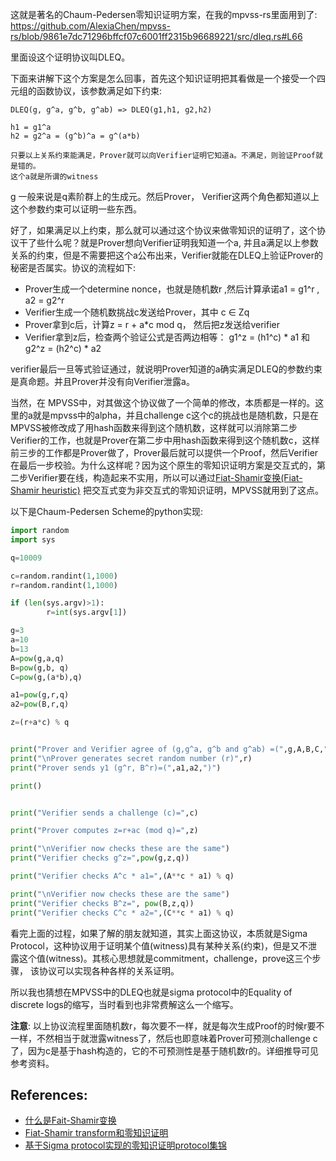 这就是著名的Chaum-Pedersen零知识证明方案，在我的mpvss-rs里面用到了: 
https://github.com/AlexiaChen/mpvss-rs/blob/9861e7dc71296bffcf07c6001ff2315b96689221/src/dleq.rs#L66

里面设这个证明协议叫DLEQ。

下面来讲解下这个方案是怎么回事，首先这个知识证明把其看做是一个接受一个四元组的函数协议，该参数满足如下约束:

```
DLEQ(g, g^a, g^b, g^ab) => DLEQ(g1,h1, g2,h2) 

h1 = g1^a
h2 = g2^a = (g^b)^a = g^(a*b)

只要以上关系约束能满足，Prover就可以向Verifier证明它知道a。不满足，则验证Proof就是错的。
这个a就是所谓的witness
```

g 一般来说是q素阶群上的生成元。然后Prover， Verifier这两个角色都知道以上这个参数约束可以证明一些东西。

好了，如果满足以上约束，那么就可以通过这个协议来做零知识的证明了，这个协议干了些什么呢？就是Prover想向Verifier证明我知道一个a, 并且a满足以上参数关系的约束，但是不需要把这个a公布出来，Verifier就能在DLEQ上验证Prover的秘密是否属实。协议的流程如下:

- Prover生成一个determine nonce，也就是随机数r ,然后计算承诺a1 = g1^r , a2 = g2^r
- Verifier生成一个随机数挑战c发送给Prover，其中 c ∈ Zq
- Prover拿到c后，计算z = r + a*c mod q， 然后把z发送给verifier
- Verifier拿到z后，检查两个验证公式是否两边相等： g1^z = (h1^c) * a1 和 g2^z = (h2^c) * a2

verifier最后一旦等式验证通过，就说明Prover知道的a确实满足DLEQ的参数约束是真命题。并且Prover并没有向Verifier泄露a。

当然，在 MPVSS中，对其做这个协议做了一个简单的修改，本质都是一样的。这里的a就是mpvss中的alpha，并且challenge c这个c的挑战也是随机数，只是在MPVSS被修改成了用hash函数来得到这个随机数，这样就可以消除第二步Verifier的工作，也就是Prover在第二步中用hash函数来得到这个随机数c，这样前三步的工作都是Prover做了，Prover最后就可以提供一个Proof，然后Verifier在最后一步校验。为什么这样呢？因为这个原生的零知识证明方案是交互式的，第二步Verifier要在线，构造起来不实用，所以可以通过[Fiat-Shamir变换(Fiat-Shamir heuristic)](https://blog.csdn.net/qq_26360165/article/details/92844431) 把交互式变为非交互式的零知识证明，MPVSS就用到了这点。

以下是Chaum-Pedersen Scheme的python实现:

```python
import random
import sys

q=10009

c=random.randint(1,1000)
r=random.randint(1,1000)

if (len(sys.argv)>1):
        r=int(sys.argv[1])

g=3
a=10
b=13
A=pow(g,a,q)
B=pow(g,b, q)
C=pow(g,(a*b),q)

a1=pow(g,r,q)
a2=pow(B,r,q)

z=(r+a*c) % q


print("Prover and Verifier agree of (g,g^a, g^b and g^ab) =(",g,A,B,C,")")
print("\nProver generates secret random number (r)",r)
print("Prover sends y1 (g^r, B^r)=(",a1,a2,")")

print()


print("Verifier sends a challenge (c)=",c)

print("Prover computes z=r+ac (mod q)=",z)

print("\nVerifier now checks these are the same")
print("Verifier checks g^z=",pow(g,z,q))

print("Verifier checks A^c * a1=",(A**c * a1) % q)

print("\nVerifier now checks these are the same")
print("Verifier checks B^z=", pow(B,z,q))
print("Verifier checks C^c * a2=",(C**c * a1) % q)
```

看完上面的过程，如果了解的朋友就知道，其实上面这协议，本质就是Sigma Protocol，这种协议用于证明某个值(witness)具有某种关系(约束)，但是又不泄露这个值(witness)。其核心思想就是commitment，challenge，prove这三个步骤， 该协议可以实现各种各样的关系证明。

所以我也猜想在MPVSS中的DLEQ也就是sigma protocol中的Equality of discrete logs的缩写，当时看到也非常费解这么一个缩写。

**注意**: 以上协议流程里面随机数r，每次要不一样，就是每次生成Proof的时候r要不一样，不然相当于就泄露witness了，然后也即意味着Prover可预测challenge c了，因为c是基于hash构造的，它的不可预测性是基于随机数r的。详细推导可见参考资料。

## References:

- [什么是Fait-Shamir变换](https://www.cnblogs.com/zhuowangy2k/p/12246575.html)
- [Fiat-Shamir transform和零知识证明](https://blog.csdn.net/qq_38200023/article/details/79871285)
- [基于Sigma protocol实现的零知识证明protocol集锦](https://blog.csdn.net/mutourend/article/details/106391126)